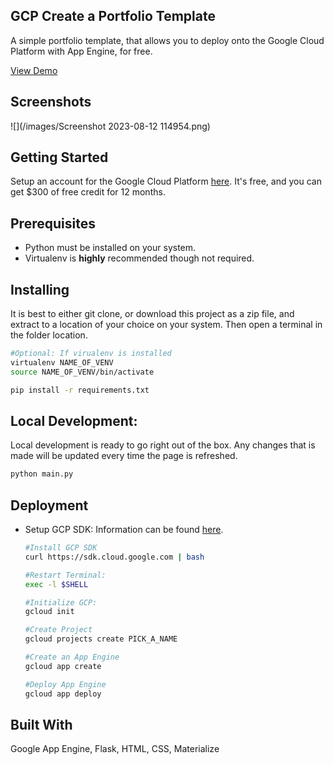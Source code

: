 ## GCP Create a Portfolio Template
A simple portfolio template, that allows you to deploy onto the Google Cloud Platform with App Engine, for free.

[View Demo](https://ultron-48c26.el.r.appspot.com/)
## Screenshots
![](/images/Screenshot 2023-08-12 114954.png)
## Getting Started
Setup an account for the Google Cloud Platform [here](https://cloud.google.com/free/). It's free, and you can get $300 of free credit for 12 months.
## Prerequisites
* Python must be installed on your system.
* Virtualenv is **highly** recommended though not required.
## Installing
It is best to either git clone, or download this project as a zip file, and extract to a location of your choice on your system. Then open a terminal in the folder location.
```bash
#Optional: If virualenv is installed
virtualenv NAME_OF_VENV
source NAME_OF_VENV/bin/activate 

pip install -r requirements.txt
```
## Local Development:
Local development is ready to go right out of the box. Any changes that is made will be updated every time the page is refreshed.
```bash
python main.py
```
## Deployment
* Setup GCP SDK: Information can be found [here](https://cloud.google.com/sdk/docs/downloads-interactive#linux).

    ```bash
    #Install GCP SDK
    curl https://sdk.cloud.google.com | bash
    
    #Restart Terminal:
    exec -l $SHELL
    
    #Initialize GCP:
    gcloud init
    
    #Create Project
    gcloud projects create PICK_A_NAME
    
    #Create an App Engine
    gcloud app create
    
    #Deploy App Engine
    gcloud app deploy
    ```

## Built With
Google App Engine, Flask, HTML, CSS, Materialize
